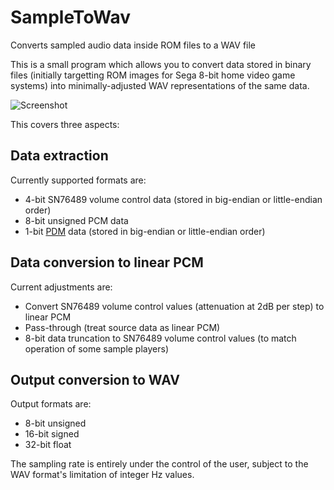# SampleToWav
Converts sampled audio data inside ROM files to a WAV file

This is a small program which allows you to convert data stored in binary files (initially targetting ROM images for Sega 8-bit home video game systems) into minimally-adjusted WAV representations of the same data.

![Screenshot](http://i.imgur.com/mAZhVHB.png)

This covers three aspects:

## Data extraction

Currently supported formats are:

* 4-bit SN76489 volume control data (stored in big-endian or little-endian order)
* 8-bit unsigned PCM data
* 1-bit [PDM](https://en.wikipedia.org/wiki/Pulse-density_modulation) data (stored in big-endian or little-endian order)

## Data conversion to linear PCM

Current adjustments are:

* Convert SN76489 volume control values (attenuation at 2dB per step) to linear PCM
* Pass-through (treat source data as linear PCM)
* 8-bit data truncation to SN76489 volume control values (to match operation of some sample players)

## Output conversion to WAV

Output formats are:

* 8-bit unsigned
* 16-bit signed
* 32-bit float

The sampling rate is entirely under the control of the user, subject to the WAV format's limitation of integer Hz values.
